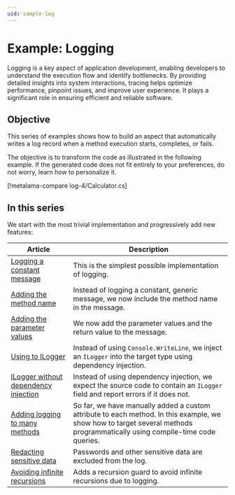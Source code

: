 ```yaml
---
uid: sample-log
---
```


# Example: Logging

Logging is a key aspect of application development, enabling developers to understand the execution flow and identify bottlenecks. By providing detailed insights into system interactions, tracing helps optimize performance, pinpoint issues, and improve user experience. It plays a significant role in ensuring efficient and reliable software.

## Objective

This series of examples shows how to build an aspect that automatically writes a log record when a method execution starts, completes, or fails.

The objective is to transform the code as illustrated in the following example. If the generated code does not fit entirely to your preferences, do not worry, learn how to personalize it.

[!metalama-compare log-4/Calculator.cs]

## In this series

We start with the most trivial implementation and progressively add new features:

| Article | Description |
|--------|-------------|
| [Logging a constant message](log-1/README.md) | This is the simplest possible implementation of logging. |
| [Adding the method name](log-2/README.md) | Instead of logging a constant, generic message, we now include the method name in the message. |
| [Adding the parameter values](log-3/README.md) | We now add the parameter values and the return value to the message. |
| [Using to ILogger](log-4/README.md) | Instead of using `Console.WriteLine`, we inject an `ILogger` into the target type using dependency injection. |
| [ILogger without dependency injection](log-5/README.md) | Instead of using dependency injection, we expect the source code to contain an `ILogger` field and report errors if it does not. |
| [Adding logging to many methods](log-6/README.md) | So far, we have manually added a custom attribute to each method. In this example, we show how to target several methods programmatically using compile-time code queries.
| [Redacting sensitive data](log-7/README.md) | Passwords and other sensitive data are excluded from the log. |
| [Avoiding infinite recursions](log-8/README.md) | Adds a recursion guard to avoid infinite recursions due to logging. |